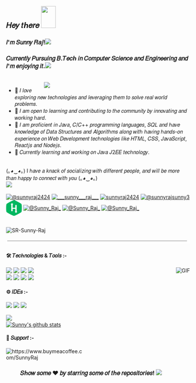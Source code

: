 <h2> 𝐻𝑒𝑦 𝑡ℎ𝑒𝑟𝑒 <img src="https://media.giphy.com/media/QX1OLGwOdE2X5kjn9w/giphy.gif" height="60" width="40"></h2>
<h3 style=font-family: 'Fuzzy Bubbles', cursive;>𝐼'𝑚 𝑆𝑢𝑛𝑛𝑦 𝑅𝑎𝑗!<img src="https://media.giphy.com/media/mGcNjsfWAjY5AEZNw6/giphy.gif" width="50"></h3>
<h3> 𝐶𝑢𝑟𝑟𝑒𝑛𝑡𝑙𝑦 𝑃𝑢𝑟𝑠𝑢𝑖𝑛𝑔 𝐵.𝑇𝑒𝑐ℎ 𝑖𝑛 𝐶𝑜𝑚𝑝𝑢𝑡𝑒𝑟 𝑆𝑐𝑖𝑒𝑛𝑐𝑒 𝑎𝑛𝑑 𝐸𝑛𝑔𝑖𝑛𝑒𝑒𝑟𝑖𝑛𝑔 𝑎𝑛𝑑 𝐼'𝑚 𝑒𝑛𝑗𝑜𝑦𝑖𝑛𝑔 𝑖𝑡.<img src="https://media.giphy.com/media/VgCDAzcKvsR6OM0uWg/giphy.gif" width="50"> </h3><br>

<img align='right' src="https://miro.medium.com/max/680/1*IRGHmiGsa16stedQvIaZfw.gif" width="400">
<!-- <img align='right' src="https://media.giphy.com/media/7G9YhMtnt2FQR9Sscd/giphy.gif" width="400"> -->

<!-- 
- 🎓 I'm currently learning - Backend Web Development//fsymbols.com
- 🤿 I'm looking forward to collaborate on topics related to - DSA , Web Development , Python , Java , C/C++
- 🐞 Fun Fact -: Code is like humor. When you have to explain it , it's bad -->
<ul>
<li>📌 𝐼 𝑙𝑜𝑣𝑒 𝑒𝑥𝑝𝑙𝑜𝑟𝑖𝑛𝑔 𝑛𝑒𝑤 𝑡𝑒𝑐ℎ𝑛𝑜𝑙𝑜𝑔𝑖𝑒𝑠 𝑎𝑛𝑑 𝑙𝑒𝑣𝑒𝑟𝑎𝑔𝑖𝑛𝑔 𝑡ℎ𝑒𝑚 𝑡𝑜 𝑠𝑜𝑙𝑣𝑒 𝑟𝑒𝑎𝑙 𝑤𝑜𝑟𝑙𝑑 𝑝𝑟𝑜𝑏𝑙𝑒𝑚𝑠.</li>
<li>📌 𝐼 𝑎𝑚 𝑜𝑝𝑒𝑛 𝑡𝑜 𝑙𝑒𝑎𝑟𝑛𝑖𝑛𝑔 𝑎𝑛𝑑 𝑐𝑜𝑛𝑡𝑟𝑖𝑏𝑢𝑡𝑖𝑛𝑔 𝑡𝑜 𝑡ℎ𝑒 𝑐𝑜𝑚𝑚𝑢𝑛𝑖𝑡𝑦 𝑏𝑦 𝑖𝑛𝑛𝑜𝑣𝑎𝑡𝑖𝑛𝑔 𝑎𝑛𝑑 𝑤𝑜𝑟𝑘𝑖𝑛𝑔 ℎ𝑎𝑟𝑑.</li>
<li>📌 𝐼 𝑎𝑚 𝑝𝑟𝑜𝑓𝑖𝑐𝑖𝑒𝑛𝑡 𝑖𝑛 𝐽𝑎𝑣𝑎, 𝐶/𝐶++ 𝑝𝑟𝑜𝑔𝑟𝑎𝑚𝑚𝑖𝑛𝑔 𝑙𝑎𝑛𝑔𝑢𝑎𝑔𝑒𝑠, 𝑆𝑄𝐿 𝑎𝑛𝑑 ℎ𝑎𝑣𝑒 𝑘𝑛𝑜𝑤𝑙𝑒𝑑𝑔𝑒 𝑜𝑓 𝐷𝑎𝑡𝑎 𝑆𝑡𝑟𝑢𝑐𝑡𝑢𝑟𝑒𝑠 𝑎𝑛𝑑 𝐴𝑙𝑔𝑜𝑟𝑖𝑡ℎ𝑚𝑠 𝑎𝑙𝑜𝑛𝑔 𝑤𝑖𝑡ℎ ℎ𝑎𝑣𝑖𝑛𝑔 ℎ𝑎𝑛𝑑𝑠-𝑜𝑛 𝑒𝑥𝑝𝑒𝑟𝑖𝑒𝑛𝑐𝑒 𝑜𝑛 𝑊𝑒𝑏 𝐷𝑒𝑣𝑒𝑙𝑜𝑝𝑚𝑒𝑛𝑡 𝑡𝑒𝑐ℎ𝑛𝑜𝑙𝑜𝑔𝑖𝑒𝑠 𝑙𝑖𝑘𝑒 𝐻𝑇𝑀𝐿, 𝐶𝑆𝑆, 𝐽𝑎𝑣𝑎𝑆𝑐𝑟𝑖𝑝𝑡, 𝑅𝑒𝑎𝑐𝑡𝑗𝑠 𝑎𝑛𝑑 𝑁𝑜𝑑𝑒𝑗𝑠.</li>
<li>📌 𝐶𝑢𝑟𝑟𝑒𝑛𝑡𝑙𝑦 𝑙𝑒𝑎𝑟𝑛𝑖𝑛𝑔 𝑎𝑛𝑑 𝑤𝑜𝑟𝑘𝑖𝑛𝑔 𝑜𝑛 𝐽𝑎𝑣𝑎 𝐽2𝐸𝐸 𝑡𝑒𝑐ℎ𝑛𝑜𝑙𝑜𝑔𝑦.</li>
</ul>

<!-- https://assets5.lottiefiles.com/packages/lf20_tsdnk8ut.json -->

<br>
(｡◕‿◕｡) I ℎ𝑎𝑣𝑒 𝑎 𝑘𝑛𝑎𝑐𝑘 𝑜𝑓 𝑠𝑜𝑐𝑖𝑎𝑙𝑖𝑧𝑖𝑛𝑔 𝑤𝑖𝑡ℎ 𝑑𝑖𝑓𝑓𝑒𝑟𝑒𝑛𝑡 𝑝𝑒𝑜𝑝𝑙𝑒, 𝑎𝑛𝑑 𝑤𝑖𝑙𝑙 𝑏𝑒 𝑚𝑜𝑟𝑒 𝑡ℎ𝑎𝑛 ℎ𝑎𝑝𝑝𝑦 𝑡𝑜 𝑐𝑜𝑛𝑛𝑒𝑐𝑡 𝑤𝑖𝑡ℎ 𝑦𝑜𝑢 (｡◕‿◕｡)
<br>
<!-- (｡◕‿◕｡) I ℎ𝑎𝑣𝑒 𝑎 𝑘𝑛𝑎𝑐𝑘 𝑜𝑓 𝑠𝑜𝑐𝑖𝑎𝑙𝑖𝑧𝑖𝑛𝑔 𝑤𝑖𝑡ℎ 𝑑𝑖𝑓𝑓𝑒𝑟𝑒𝑛𝑡 𝑝𝑒𝑜𝑝𝑙𝑒, 𝑎𝑛𝑑 𝑤𝑖𝑙𝑙 𝑏𝑒 𝑚𝑜𝑟𝑒 𝑡ℎ𝑎𝑛 ℎ𝑎𝑝𝑝𝑦 𝑡𝑜 𝑐𝑜𝑛𝑛𝑒𝑐𝑡 𝑤𝑖𝑡ℎ 𝑦𝑜𝑢 (｡◕‿◕｡) -->
  
<img src="https://media.giphy.com/media/7xWWnhbzGtpwEcbYvP/giphy.gif" width="100">

<p align="left">
<a href="https://dev.to/@sunnyraj2424" target="blank"><img align="center" src="https://d2fltix0v2e0sb.cloudfront.net/dev-black.png" alt="@sunnyraj2424" height="43" width="43" /></a>
<a href="https://instagram.com/___sunny___raj___" target="blank"><img align="center" src="https://img.icons8.com/cute-clipart/2x/instagram-new.png" alt="___sunny___raj___" height="43" width="43" /></a>
<a href="https://linkedin.com/in/sunnyraj2424" target="blank"><img align="center" src="https://img.icons8.com/cute-clipart/2x/linkedin.png" alt="sunnyraj2424" height="43" width="43" /></a>
<a href="https://twitter.com/@sunnyrajsunny3" target="blank"><img align="center" src="https://img.icons8.com/cute-clipart/2x/twitter.png" alt="@sunnyrajsunny3" height="43" width="43" /></a>
<a href="https://www.hackerrank.com/Sunny_Raj_2023" target="blank"><img align="center" src="https://github.com/amangupta37/KNOW-ME-app/blob/main/hacker-rank.png" alt="@Sunny_Raj_" height="43" width="43" /></a>
<a href="https://leetcode.com/SR-Sunny-Raj/" target="blank"><img align="center" src="https://img.icons8.com/external-tal-revivo-shadow-tal-revivo/43/000000/external-level-up-your-coding-skills-and-quickly-land-a-job-logo-shadow-tal-revivo.png" alt="@Sunny_Raj_" /></a>
<a href="https://www.codechef.com/users/mr_c0d3r" target="blank"><img align="center" src="https://img.icons8.com/ios/43/000000/codechef.png" alt="@Sunny_Raj_" /></a>
<a href="https://auth.geeksforgeeks.org/user/sunnyraj1333/practice" target="blank"><img align="center" src="https://img.icons8.com/color/43/000000/GeeksforGeeks.png" alt="@Sunny_Raj_" /></a>
  
  
</br>
<br> 
<p>
    <align="center"> <img src="https://komarev.com/ghpvc/?username=SR-Sunny-Raj&label=Visitors%20&color=0e75b6&style=plastic" alt="SR-Sunny-Raj" />
</p>
<img src="https://github.com/KKhushhalR2405/Bio/blob/master/border.gif" width="1100px" height="10px"></h2>

<!-- #### 🛠️ Technologies & Tools :- -->
<h4> 🛠️ 𝑇𝑒𝑐ℎ𝑛𝑜𝑙𝑜𝑔𝑖𝑒𝑠 & 𝑇𝑜𝑜𝑙𝑠 :- </h4>
<img align="right" alt="GIF" height="300px" src="https://media.giphy.com/media/xT9IgzoKnwFNmISR8I/giphy.gif" />
<p float="left">
<img src="https://img.icons8.com/color/64/c-programming.png"/>
<img src="https://img.icons8.com/color/64/c-plus-plus-logo.png"/>
<img src="https://img.icons8.com/color/64/java-coffee-cup-logo--v1.png"/>
<img src="https://img.icons8.com/color/64/python.png"/>
<br>
<img src="https://img.icons8.com/color/64/html-5--v1.png"/>
<img src="https://img.icons8.com/color/64/css3.png"/>
<img src="https://img.icons8.com/color/64/javascript--v1.png"/>
<img src="https://img.icons8.com/color/64/nodejs.png"/>
</p>

<!-- #### ⚙ IDEs :- -->
<h4> ⚙ 𝐼𝐷𝐸𝑠 :-</h4>
<p float="left">
<img src="https://img.icons8.com/color/64/000000/pycharm.png"/>
<img src="https://img.icons8.com/color/64/000000/intellij-idea.png"/>
<img src="https://img.icons8.com/fluent/64/000000/visual-studio-code-2019.png"/>
</p>

<p align="left">
<a href="https://github.com/SR-Sunny-Raj">
<img align="center" src="https://github-readme-stats.vercel.app/api/top-langs/?username=SR-Sunny-Raj&theme=gruvbox&line_height=10&langs_count=8&layout=compact" />
</a>
<br>
<a href="https://github.com/SR-Sunny-Raj">
 <img align="center" src="https://github-readme-stats.vercel.app/api?username=SR-Sunny-Raj&show_icons=true&theme=gruvbox&line_height=27" alt="Sunny's github stats"/>
</a>
  
<!-- #### 🔰 Support :- -->
<h4> 🔰 𝑆𝑢𝑝𝑝𝑜𝑟𝑡 :-</h4>
<p float="left">
<a href="https://www.buymeacoffee.com/SunnyRaj"> <img align="left" src="https://cdn.buymeacoffee.com/buttons/v2/default-yellow.png" height="50" width="210" alt="https://www.buymeacoffee.com/SunnyRaj" /></a></p><br><br>

<h3 align="center">
<!-- Show some ❤️ by starring some of the repositories! -->
𝑆ℎ𝑜𝑤 𝑠𝑜𝑚𝑒 ❤️ 𝑏𝑦 𝑠𝑡𝑎𝑟𝑟𝑖𝑛𝑔 𝑠𝑜𝑚𝑒 𝑜𝑓 𝑡ℎ𝑒 𝑟𝑒𝑝𝑜𝑠𝑖𝑡𝑜𝑟𝑖𝑒𝑠!
<img src="https://emojis.slackmojis.com/emojis/images/1588315024/8823/hyperkitty.gif?1588315024" width="30"></h3>
